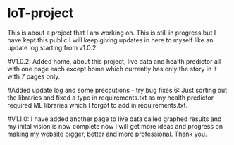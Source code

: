 # IoT-project
This is about a project that I am working on. This is still in progress but I have kept this public.I will keep giving updates in here to myself like an update log starting from v1.0.2.

#V1.0.2:
Added home, about this project, live data and health predictor all with one page each except home which currently has only the story in it with 7 pages only.

#Added update log and some precautions - try bug fixes 6:
Just sorting out the libraries and fixed a typo in requirements.txt as my health predictor required ML libraries which I forgot to add in requirements.txt.

#V1.1.0:
I have added another page to live data called graphed results and my inital vision is now complete now I will get more ideas and progress on making my website bigger, better and more professional. Thank you.